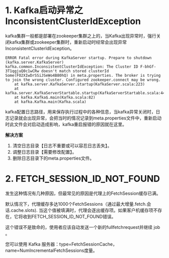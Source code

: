 # 1. Kafka启动异常之InconsistentClusterIdException

kafka集群一般都是部署在zookeeper集群之上的，当Kafka出现异常时，强行关闭kafka集群或zookeeper集群时，重新启动时经常会出现异常InconsistentClusterIdException。

~~~
ERROR Fatal error during KafkaServer startup. Prepare to shutdown (kafka.server.KafkaServer)
kafka.common.InconsistentClusterIdException: The Cluster ID F-bhGf-3T1qgjuQ0c1wCRw doesn't match stored clusterId Some(FO2XIwDrSSiJSeWo4B80hQ) in meta.properties. The broker is trying to join the wrong cluster. Configured zookeeper.connect may be wrong.
	at kafka.server.KafkaServer.startup(KafkaServer.scala:223)
	at kafka.server.KafkaServerStartable.startup(KafkaServerStartable.scala:44)
	at kafka.Kafka$.main(Kafka.scala:82)
	at kafka.Kafka.main(Kafka.scala)
~~~

 kafka配置日志路径，用来保存执行过程中的各种信息，当kafka异常关闭时，日志记录就会出现异常，会把当时的情况记录到meta.properties文件中，重新启动时此文件会对启动造成影响，kafka重启报错的原因就在这里。

**解决方案**

1. 清空日志目录【日志不重要或可以容忍日志丢失】。
2. 调整日志目录【需要修改配置】。
3. 删除日志目录下的meta.properties文件。

# 2. FETCH_SESSION_ID_NOT_FOUND

发生这种情况有几种原因，但最常见的原因是代理上的FetchSession缓存已满。

默认情况下，代理缓存多达1000个FetchSessions（通过最大增量.fetch.会话.cache.slots). 当这个值被填满时，代理会逐出缓存项。如果客户机缓存项不存在，它将收到FETCH_SESSION_ID_NOT_FOUND错误。

这个错误不是致命的，使用者应该自动发送一个新的fullfetchrequest并继续 job 。

您可以使用 Kafka 服务器：type=FetchSessionCache，name=NumIncrementalFetchSessions度量。

